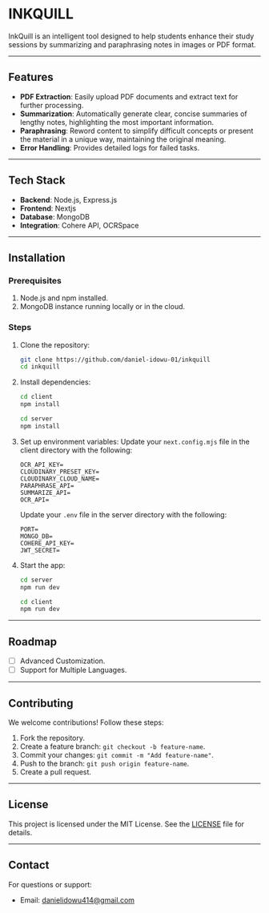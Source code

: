 # INKQUILL

InkQuill is an intelligent tool designed to help students enhance their study sessions by summarizing and paraphrasing notes in images or PDF format.

---

## Features

- **PDF Extraction**: Easily upload PDF documents and extract text for further processing.
- **Summarization**: Automatically generate clear, concise summaries of lengthy notes, highlighting the most important information.
- **Paraphrasing**: Reword content to simplify difficult concepts or present the material in a unique way, maintaining the original meaning.
- **Error Handling**: Provides detailed logs for failed tasks.

---

## Tech Stack

- **Backend**: Node.js, Express.js
- **Frontend**: Nextjs
- **Database**: MongoDB
- **Integration**: Cohere API, OCRSpace

---

## Installation

### Prerequisites

1. Node.js and npm installed.
2. MongoDB instance running locally or in the cloud.

### Steps

1. Clone the repository:
   ```bash
   git clone https://github.com/daniel-idowu-01/inkquill
   cd inkquill
   ```

2. Install dependencies:
   ```bash
   cd client
   npm install
   ```
   ```bash
   cd server
   npm install
   ```

3. Set up environment variables:
  Update your `next.config.mjs` file in the client directory with the following:
   ```env
   OCR_API_KEY=
   CLOUDINARY_PRESET_KEY=
   CLOUDINARY_CLOUD_NAME=
   PARAPHRASE_API=
   SUMMARIZE_API=
   OCR_API=
   ```
   Update your `.env` file in the server directory with the following:
   ```env
   PORT=
   MONGO_DB=
   COHERE_API_KEY=
   JWT_SECRET=
   ```

4. Start the app:
   ```bash
   cd server
   npm run dev
   ```
   ```bash
   cd client
   npm run dev
   ```
---

## Roadmap

- [ ] Advanced Customization.
- [ ] Support for Multiple Languages.

---

## Contributing

We welcome contributions! Follow these steps:

1. Fork the repository.
2. Create a feature branch: `git checkout -b feature-name`.
3. Commit your changes: `git commit -m "Add feature-name"`.
4. Push to the branch: `git push origin feature-name`.
5. Create a pull request.

---

## License

This project is licensed under the MIT License. See the [LICENSE](LICENSE) file for details.

---

## Contact

For questions or support:

- Email: danielidowu414@gmail.com
